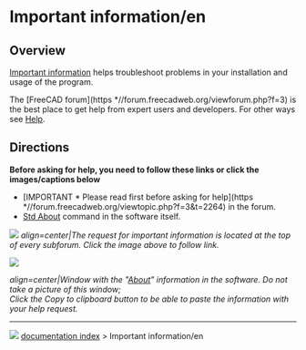 # Important information/en
## Overview

[Important information](Important_information.md) helps troubleshoot problems in your installation and usage of the program.

The [FreeCAD forum](https   *//forum.freecadweb.org/viewforum.php?f=3) is the best place to get help from expert users and developers. For other ways see [Help](Help.md).

## Directions


**Before asking for help, you need to follow these links or click the images/captions below**

-   [IMPORTANT   * Please read first before asking for help](https   *//forum.freecadweb.org/viewtopic.php?f=3&t=2264) in the forum.
-   [Std About](Std_About.md) command in the software itself.

![](images/Important_information-updated.png ) 
*align=center|The request for important information is located at the top of every subforum. Click the image above to follow link.*

![](images/Std_About_example.png )



*align=center|Window with the "[About](Std_About.md)" information in the software. Do not take a picture of this window;<br/>Click the **Copy to clipboard* button to be able to paste the information with your help request.**



---
![](images/Right_arrow.png) [documentation index](../README.md) > Important information/en
